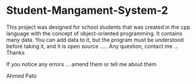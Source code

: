 # Student-Mangament-System-2
This project was designed for school students that was created in the cpp language with the concept of object-oriented programming. It contains many data. You can add data to it, but the program must be understood before taking it, and it is open source ..... Any question, contact me ... Thanks


If you notice any errors ... amend them or tell me about them

Ahmed Pato
